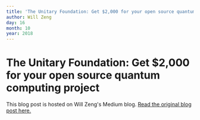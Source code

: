 ```yaml
---
title: 'The Unitary Foundation: Get $2,000 for your open source quantum computing project'
author: Will Zeng
day: 16
month: 10
year: 2018
---
```


The Unitary Foundation: Get $2,000 for your open source quantum computing project
===========================================================================

This blog post is hosted on Will Zeng's Medium blog. [Read the original blog post here.](https://medium.com/@wjzeng/the-unitary-fund-get-2-000-for-your-open-source-quantum-computing-project-d4b4c76ba177)  
